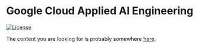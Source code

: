 # Google Cloud Applied AI Engineering

[![License](https://img.shields.io/badge/License-Apache%202.0-blue.svg)](LICENSE)

The content you are looking for is probably somewhere [here](../genai-on-vertex-ai).
